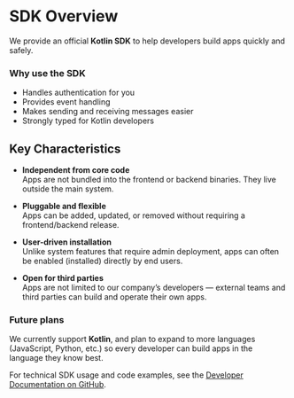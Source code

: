 # SDK Overview

We provide an official **Kotlin SDK** to help developers build apps quickly and safely.

### Why use the SDK
- Handles authentication for you
- Provides event handling
- Makes sending and receiving messages easier
- Strongly typed for Kotlin developers

## Key Characteristics
- **Independent from core code**  
  Apps are not bundled into the frontend or backend binaries. They live outside the main system.

- **Pluggable and flexible**  
  Apps can be added, updated, or removed without requiring a frontend/backend release.

- **User-driven installation**  
  Unlike system features that require admin deployment, apps can often be enabled (installed) directly by end users.

- **Open for third parties**  
  Apps are not limited to our company’s developers — external teams and third parties can build and operate their own apps.

### Future plans
We currently support **Kotlin**, and plan to expand to more languages (JavaScript, Python, etc.) so every developer can build apps in the language they know best.

For technical SDK usage and code examples, see the [Developer Documentation on GitHub](https://github.com/wireapp/wire-apps-jvm-sdk/blob/main/docs/APPLICATION.md).